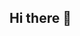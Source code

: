 ## Hi there 👋

<!--
**koh-hongQ/koh-hongQ** is a ✨ _special_ ✨ repository because its `README.md` (this file) appears on your GitHub profile.

Here are some ideas to get you started:

- 🔭 수학과/컴퓨터공학과 학생이에요.
- 🌱 I’m currently learning Mathematics, Machine Learning, AI
- 👯 I’m looking to collaborate on ...
- 🤔 I’m looking for help with ...
- 💬 Ask me about ...
- 📫 How to reach me: ...
- 😄 Pronouns: ...
- ⚡ Fun fact: ...
-->
